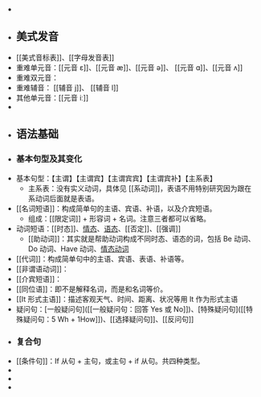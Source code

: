 -
- ## 美式发音
- [[美式音标表]]、[[字母发音表]]
- 重难单元音：[[元音 ɛ]]、[[元音 æ]]、[[元音 ə]]、 [[元音 ɑ]]、[[元音 ʌ]]
- 重难双元音：
- 重难辅音： [[辅音 j]]、 [[辅音 l]]
- 其他单元音：[[元音 iː]]
-
- ## 语法基础
- ### 基本句型及其变化
- 基本句型：【主谓】【主谓宾】【主谓宾宾】【主谓宾补】【主系表】
	- 主系表：没有实义动词，具体见 [[系动词]]，表语不用特别研究因为跟在系动词后面就是表语。
- [[名词短语]]：构成简单句的主语、宾语、补语，以及介宾短语。
	- 组成：[[限定词]] + 形容词 + 名词。注意三者都可以省略。
- 动词短语：[[时态]]、[情态]([[情态：表达情绪、态度]])、[语态]([[语态：主动与被动]])、[[否定]]、[[强调]]
	- [[助动词]]：其实就是帮助动词构成不同时态、语态的词，包括 Be 动词、Do 动词、Have 动词、[情态动词]([[情态：表达情绪、态度]])
- [[代词]]：构成简单句中的主语、宾语、表语、补语等。
- [[非谓语动词]]：
- [[介宾短语]]：
- [[同位语]]：即不是解释名词，而是和名词等价。
- [[It 形式主语]]：描述客观天气、时间、距离、状况等用 It 作为形式主语
- 疑问句：[一般疑问句]([[一般疑问句：回答 Yes 或 No]])、[特殊疑问句]([[特殊疑问句：5 Wh + 1How]])、[[选择疑问句]]、[[反问句]]
- ### 复合句
- [[条件句]]：If 从句 + 主句，或主句 + if 从句。共四种类型。
-
-
-